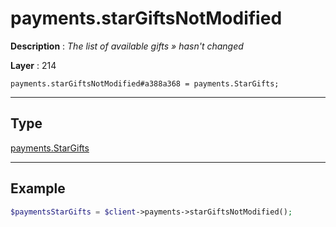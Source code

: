 # payments.starGiftsNotModified

**Description** : *The list of available gifts &raquo; hasn&#039;t changed*

**Layer** : 214

```tl
payments.starGiftsNotModified#a388a368 = payments.StarGifts;
```

---

## Type

[payments.StarGifts](type/payments.StarGifts)

---

## Example

```php
$paymentsStarGifts = $client->payments->starGiftsNotModified();
```